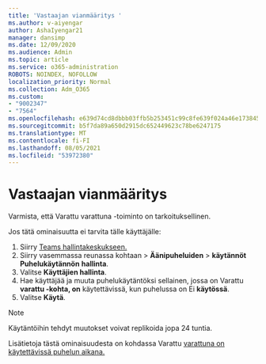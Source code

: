 ```yaml
---
title: 'Vastaajan vianmääritys '
ms.author: v-aiyengar
author: AshaIyengar21
manager: dansimp
ms.date: 12/09/2020
ms.audience: Admin
ms.topic: article
ms.service: o365-administration
ROBOTS: NOINDEX, NOFOLLOW
localization_priority: Normal
ms.collection: Adm_O365
ms.custom:
- "9002347"
- "7564"
ms.openlocfilehash: e639d74cd8dbbb03ffb5b253451c99c8fe639f024a46e173845a0f4d322e43ca
ms.sourcegitcommit: b5f7da89a650d2915dc652449623c78be6247175
ms.translationtype: MT
ms.contentlocale: fi-FI
ms.lasthandoff: 08/05/2021
ms.locfileid: "53972380"
---
```

# <a name="troubleshooting-voicemail"></a>Vastaajan vianmääritys

Varmista, että Varattu varattuna -toiminto on tarkoituksellinen.

Jos tätä ominaisuutta ei tarvita tälle käyttäjälle:

1. Siirry [Teams hallintakeskukseen.](https://admin.teams.microsoft.com/policies/calling)
1. Siirry vasemmassa reunassa kohtaan   >  **Äänipuheluiden**  >  **käytännöt Puhelukäytännön** **hallinta**.
1. Valitse **Käyttäjien hallinta**.
1. Hae käyttäjää ja muuta puhelukäytäntöksi sellainen, jossa on Varattu **varattu -kohta, on** käytettävissä, kun puhelussa on Ei **käytössä**.
1. Valitse **Käytä**.
> [!NOTE]
> Käytäntöihin tehdyt muutokset voivat replikoida jopa 24 tuntia.

Lisätietoja tästä ominaisuudesta on kohdassa Varattu [varattuna on käytettävissä puhelun aikana.](https://docs.microsoft.com/microsoftteams/teams-calling-policy#busy-on-busy-is-available-while-in-a-call)
